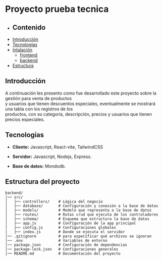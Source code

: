 # Proyecto prueba tecnica

* ## Contenido
- [Introducción](#introducción)
- [Tecnologías](#tecnologías)
- [Intalación](#instalación)
  -  [frontend](#frontend)
  -  [backend](#backend)
- [Estructura](#estructura-del-proyecto)

## Introducción

A continuación les presento como fue desarrollado este proyecto sobre la gestión para venta de productos <br> 
y usuarios que tienen descuentos especiales, eventualmente se mostrará una tabla con los registros de los <br>
productos, con su categoría, descripción, precios y usuarios que tienen precios especiales.

## Tecnologías

* **Cliente:** Javascript, React-vite, TailwindCSS

* **Servidor:** Javascript, Nodejs, Express.

* **Base de datos:** Mondodb.

## Estructura del proyecto

```plaintext
backend/
│── src/
│   ├── controllers/    # Lógica del negocio
│   ├── database/       # Configuración y conexión a la base de datos
│   ├── models/         # Modelo que representa a la base de datos
│   ├── routes/         # Rutas crud que ejecuta de los controladores
│   ├── schema/         # Esquema que estructura la base de datos
│   ├── app.js          # Configuración de la app principal
│   ├── config.js       # Configuraciones globales
|   ├── index.js        # Donde se ejecuta el servidor
│── .gitignore          # para especificar qué archivos se ignoran
│── .env                # Variables de entorno
│── package.json        # Configuración de dependencias
│── package-lock.json   # Configuraciones generales
│── README.md           # Documentación del proyecto
```
